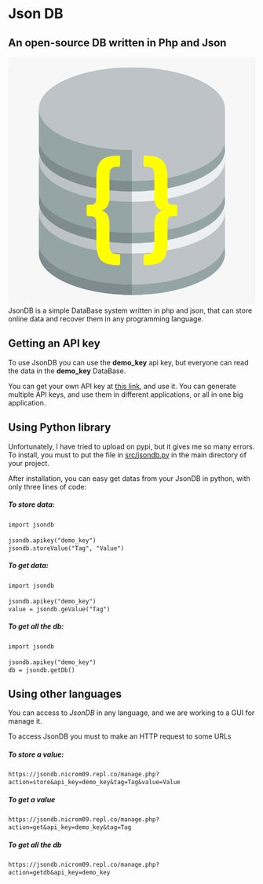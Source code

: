 # Json DB
## An open-source DB written in Php and Json

![Logo](https://raw.githubusercontent.com/Nicrom098195/JsonDB/main/JsonDB.png)
JsonDB is a simple DataBase system written in php and json, that can store online data and recover them in any programming language.

## Getting an API key

To use JsonDB you can use the **demo_key** api key, but everyone can read the data in the **demo_key** DataBase.

You can get your own API key at [this link](https://jsondb.nicrom09.repl.co/), and use it.
You can generate multiple API keys, and use them in different applications, or all in one big application.

## Using Python library

Unfortunately, I have tried to upload on pypi, but it gives me so many errors.
To install, you must to put the file in [src/jsondb.py](https://github.com/Nicrom098195/JsonDB/blob/main/src/jsondb.py) in the main directory of your project.

After installation, you can easy get datas from your JsonDB in python, with only three lines of code:

##### To store data:

    import jsondb
    
    jsondb.apikey("demo_key")
    jsondb.storeValue("Tag", "Value")

##### To get data:

    import jsondb 

    jsondb.apikey("demo_key")
    value = jsondb.geValue("Tag")


##### To get all the db:

    import jsondb

    jsondb.apikey("demo_key")
    db = jsondb.getDb()

## Using other languages

You can access to *JsonDB* in any language, and we are working to a GUI for manage it.

To access JsonDB you must to make an HTTP request to some URLs

##### To store a value:

    https://jsondb.nicrom09.repl.co/manage.php?action=store&api_key=demo_key&tag=Tag&value=Value

##### To get a value

    https://jsondb.nicrom09.repl.co/manage.php?action=get&api_key=demo_key&tag=Tag

##### To get all the db

    https://jsondb.nicrom09.repl.co/manage.php?action=getdb&api_key=demo_key
